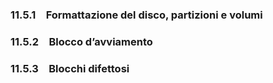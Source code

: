 ### 11.5.1 Formattazione del disco, partizioni e volumi
### 11.5.2 Blocco d’avviamento
### 11.5.3 Blocchi difettosi